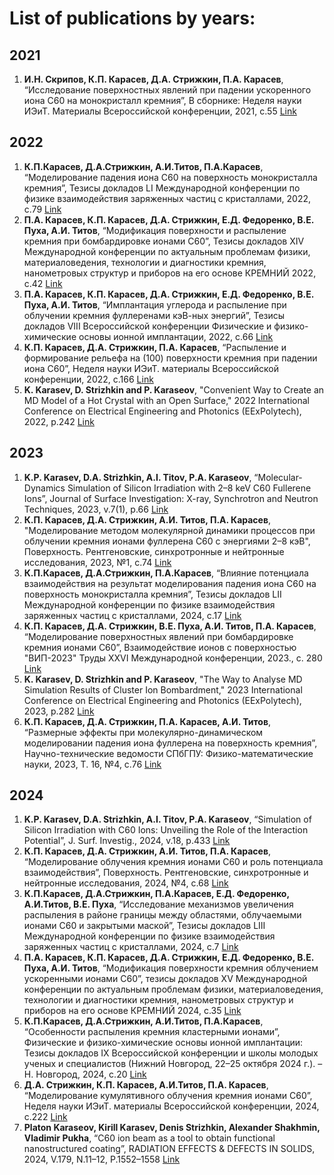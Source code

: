 # List of publications by years:

## 2021

1. **И.Н. Скрипов, К.П. Карасев, Д.А. Стрижкин, П.А. Карасев**, “Исследование поверхностных явлений при падении ускоренного иона C60 на монокристалл кремния”, В сборнике: Неделя науки ИЭиТ. Материалы Всероссийской конференции, 2021, c.55 [Link](https://elibrary.ru/download/elibrary_47455168_58519418.pdf)

## 2022

1. **К.П.Карасев, Д.А.Стрижкин, А.И.Титов, П.А.Карасев**, “Моделирование падения иона С60 на поверхность монокристалла кремния”, Тезисы докладов LI Международной конференции по физике взаимодействия заряженных частиц с кристаллами, 2022, с.79 [Link](http://tulinov.sinp.msu.ru/wp-content/uploads/2022/09/%D0%A1%D0%B1%D0%BE%D1%80%D0%BD%D0%B8%D0%BA-%D1%82%D0%B5%D0%B7%D0%B8%D1%81%D0%BE%D0%B2-%D0%9C%D0%A2%D0%9A51.pdf)
2. **П.А. Карасев, К.П. Карасев, Д.А. Стрижкин, Е.Д. Федоренко, В.Е. Пуха, А.И. Титов**, “Модификация поверхности и распыление кремния при бомбардировке ионами С60”, Тезисы докладов XIV Международной конференции по актуальным проблемам физики, материаловедения, технологии и диагностики кремния, нанометровых структур и приборов на его основе КРЕМНИЙ 2022, с.42 [Link](https://www.isp.nsc.ru/upload/silicon2022/42.pdf)
3. **П.А. Карасев, К.П. Карасев, Д.А. Стрижкин, Е.Д. Федоренко, В.Е. Пуха, А.И. Титов**, “Имплантация углерода и распыление при облучении кремния фуллеренами кэВ-ных энергий”, Тезисы докладов VIII Всероссийской конференции Физические и физико-химические основы ионной имплантации, 2022, c.66 [Link](https://implantation.unn.ru/wp-content/uploads/2022/11/%D0%A2%D0%B5%D0%B7%D0%B8%D1%81%D1%8B-%D1%81%D0%B1%D0%BE%D1%80%D0%BD%D0%B8%D0%BA-%D0%A4%D0%A4%D0%A5%D0%9E%D0%98%D0%98-2022.pdf)
4. **К.П. Карасев, Д.А. Стрижкин, П.А. Карасев**, “Распыление и формирование рельефа на (100) поверхности кремния при падении иона С60”, Неделя науки ИЭиТ. материалы Всероссийской конференции, 2022, c.166 [Link](https://elibrary.ru/download/elibrary_49969942_38770120.pdf)
5. **K. Karasev, D. Strizhkin and P. Karaseov**, "Convenient Way to Create an MD Model of a Hot Crystal with an Open Surface," 2022 International Conference on Electrical Engineering and Photonics (EExPolytech), 2022, p.242 [Link](https://ieeexplore.ieee.org/document/9950888)

## 2023

1. **K.P. Karasev, D.A. Strizhkin, A.I. Titov, P.A. Karaseov**,
  “Molecular-Dynamics Simulation of Silicon Irradiation with 2–8 keV C60 Fullerene Ions”,
  Journal of Surface Investigation: X-ray, Synchrotron and Neutron Techniques, 2023, v.7(1), p.66
  [Link](https://link.springer.com/article/10.1134/S102745102301010X)
3. **К.П. Карасев, Д.А. Стрижкин, А.И. Титов, П.А. Карасев**,
  "Моделирование методом молекулярной динамики процессов при облучении кремния ионами фуллерена С60 с энергиями 2–8 кэВ",
  Поверхность. Рентгеновские, синхротронные и нейтронные исследования, 2023, №1, c.74
  [Link](https://journals.rcsi.science/1028-0960/article/view/137662)
5. **К.П.Карасев, Д.А.Стрижкин, П.А.Карасев**,
  “Влияние потенциала взаимодействия на результат моделирования падения иона С60 на поверхность монокристалла кремния”,
  Тезисы докладов LII Международной конференции по физике взаимодействия заряженных частиц с кристаллами, 2024, с.17
  [Link](http://tulinov.sinp.msu.ru/wp-content/uploads/2023/06/%D0%A1%D0%B1%D0%BE%D1%80%D0%BD%D0%B8%D0%BA-%D0%9C%D0%A2%D0%9A2023.pdf)
7. **К.П. Карасев, Д.А. Стрижкин, В.Е. Пуха, А.И. Титов, П.А. Карасев**,
  “Моделирование поверхностных явлений при бомбардировке кремния ионами С60”,
  Взаимодействие ионов с поверхностью "ВИП-2023" Труды XXVI Международной конференции, 2023., c. 280
  [Link](http://isi2021.uniyar.ac.ru/files/proceedings/ISI2023Volume1.pdf)
9. **K. Karasev, D. Strizhkin and P. Karaseov**,
  "The Way to Analyse MD Simulation Results of Cluster Ion Bombardment,"
  2023 International Conference on Electrical Engineering and Photonics (EExPolytech), 2023, p.282
  [Link](https://ieeexplore.ieee.org/document/9950888)
11. **К.П. Карасев, Д.А. Стрижкин, П.А. Карасев, А.И. Титов**,
  “Размерные эффекты при молекулярно-динамическом моделировании падения иона фуллерена на поверхность кремния”,
  Научно-технические ведомости СПбГПУ: Физико-математические науки, 2023, Т. 16, №4, c.76
  [Link](https://elibrary.ru/download/elibrary_59765026_84855019.pdf)

## 2024

1. **K.P. Karasev, D.A. Strizhkin, A.I. Titov, P.A. Karaseov**, “Simulation of Silicon Irradiation with C60 Ions: Unveiling the Role of the Interaction Potential”, J. Surf. Investig., 2024, v.18, p.433 [Link](https://link.springer.com/article/10.1134/S1027451024020319)
2. **К.П. Карасев, Д.А. Стрижкин, А.И. Титов, П.А. Карасев**, “Моделирование облучения кремния ионами C60 и роль потенциала взаимодействия”, Поверхность. Рентгеновские, синхротронные и нейтронные исследования, 2024, №4, c.68  [Link](http://www.issp.ac.ru/journal/surface/2024/4-9.pdf)
3. **К.П.Карасев, Д.А.Стрижкин, П.А.Карасев, Е.Д. Федоренко, А.И.Титов, В.Е. Пуха**, “Исследование механизмов увеличения распыления в районе границы между
областями, облучаемыми ионами С60 и закрытыми маской”, Тезисы докладов LIII Международной конференции по физике взаимодействия заряженных частиц с кристаллами,
2024, с.7 [Link](http://tulinov.sinp.msu.ru/wp-content/uploads/2024/06/%D0%A1%D0%B1%D0%BE%D1%80%D0%BD%D0%B8%D0%BA-%D1%82%D0%B5%D0%B7%D0%B8%D1%81%D0%BE%D0%B2-%D0%9C%D0%A2%D0%9A-53.pdf)
4. **П.А. Карасев, К.П. Карасев, Д.А. Стрижкин, Е.Д. Федоренко, В.Е. Пуха, А.И. Титов**, “Модификация поверхности кремния облучением ускоренными ионами С60”,
тезисы докладов XV Международной конференции по актуальным проблемам физики, материаловедения, технологии и диагностики кремния, нанометровых структур
и приборов на его основе КРЕМНИЙ 2024, с.35 [Link](https://elibrary.ru/download/elibrary_68585486_51992165.pdf)
5. **К.П.Карасев, Д.А.Стрижкин, А.И.Титов, П.А.Карасев**, “Особенности распыления кремния кластерными ионами”, Физические и физико-химические основы ионной имплантации: Тезисы докладов IX Всероссийской конференции и школы молодых ученых и специалистов (Нижний Новгород, 22–25 октября 2024 г.). – Н. Новгород, 2024, c.20 [Link](https://implantation.unn.ru/wp-content/uploads/2024/10/%D0%A1%D0%B1%D0%BE%D1%80%D0%BD%D0%B8%D0%BA-%D1%82%D0%B5%D0%B7%D0%B8%D1%81%D0%BE%D0%B2-%D0%A4%D0%A4%D0%A5%D0%9E%D0%98%D0%98-2024.pdf)
6. **Д.А. Стрижкин, К.П. Карасев, А.И.Титов, П.А. Карасев**, “Моделирование кумулятивного облучения кремния ионами С60”, Неделя науки ИЭиТ. материалы Всероссийской конференции, 2024, c.222 [Link](https://www.elibrary.ru/download/elibrary_77998692_13226907.pdf)
7. **Platon Karaseov, Kirill Karasev, Denis Strizhkin, Alexander Shakhmin, Vladimir Pukha**, “C60 ion beam as a tool to obtain functional nanostructured
coating”, RADIATION EFFECTS & DEFECTS IN SOLIDS, 2024, V.179, N.11–12, P.1552–1558 [Link](https://www.tandfonline.com/eprint/IDITRTEFSBBEKJXQMQPD/full?target=10.1080/10420150.2024.2434509)

